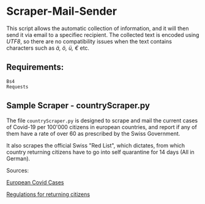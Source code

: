 # Scraper-Mail-Sender

This script allows the automatic collection of information, and it will then send it via email to a specifiec recipient.
The collected text is encoded using *UTF8*, so there are no compatibility issues when the text contains characters such as *ä, ö, ü, €* etc.

## Requirements:
```
Bs4
Requests
```

## Sample Scraper - countryScraper.py
The file ```countryScraper.py``` is designed to scrape and mail the current cases of Covid-19 per 100'000 citizens in european countries, and report if any of them have a rate of over 60 as prescribed by the Swiss Government.

It also scrapes the official Swiss "Red List", which dictates, from which country returning citizens have to go into self quarantine for 14 days (All in German).

Sources: 

[European Covid Cases](https://www.ecdc.europa.eu/en/cases-2019-ncov-eueea)

[Regulations for returning citizens](https://www.bag.admin.ch/bag/de/home/krankheiten/ausbrueche-epidemien-pandemien/aktuelle-ausbrueche-epidemien/novel-cov/empfehlungen-fuer-reisende/quarantaene-einreisende.html)
